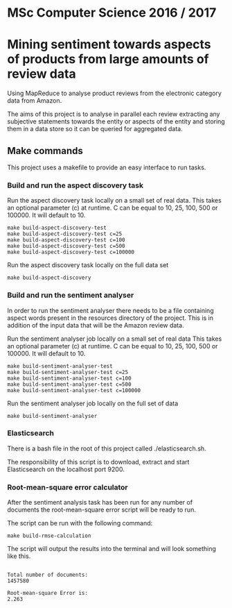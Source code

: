 # MSc Computer Science 2016 / 2017
# Mining sentiment towards aspects of products from large amounts of review data

Using MapReduce to analyse product reviews from the electronic category data from Amazon.

The aims of this project is to analyse in parallel each review extracting any subjective statements towards the entity or aspects of the entity and storing them in a data store so it can be queried for aggregated data.

## Make commands

This project uses a makefile to provide an easy interface to run tasks.

### Build and run the aspect discovery task

Run the aspect discovery task locally on a small set of real data.
This takes an optional parameter (c) at runtime. C can be equal to 10, 25, 100, 500 or 100000. It will default to 10.

```
make build-aspect-discovery-test
make build-aspect-discovery-test c=25
make build-aspect-discovery-test c=100
make build-aspect-discovery-test c=500
make build-aspect-discovery-test c=100000
```

Run the aspect discovery task locally on the full data set

```
make build-aspect-discovery
```

### Build and run the sentiment analyser

In order to run the sentiment analyser there needs to be a file containing aspect words present in the resources
directory of the project. This is in addition of the input data that will be the Amazon review data.

Run the sentiment analyser job locally on a small set of real data
This takes an optional parameter (c) at runtime. C can be equal to 10, 25, 100, 500 or 100000. It will default to 10.

```
make build-sentiment-analyser-test
make build-sentiment-analyser-test c=25
make build-sentiment-analyser-test c=100
make build-sentiment-analyser-test c=500
make build-sentiment-analyser-test c=100000
```

Run the sentiment analyser job locally on the full set of data

```
make build-sentiment-analyser
```

### Elasticsearch

There is a bash file in the root of this project called ./elasticsearch.sh.

The responsibility of this script is to download, extract and start Elasticsearch on the localhost port 9200.

### Root-mean-square error calculator

After the sentiment analysis task has been run for any number of documents the root-mean-square error script will be ready to run.

The script can be run with the following command:

```
make build-rmse-calculation
```

The script will output the results into the terminal and will look something like this.

```

Total number of documents: 
1457580

Root-mean-square Error is: 
2.263

```